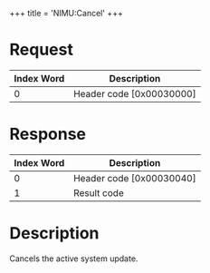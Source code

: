 +++
title = 'NIMU:Cancel'
+++

# Request

| Index Word | Description                |
|------------|----------------------------|
| 0          | Header code \[0x00030000\] |

# Response

| Index Word | Description                |
|------------|----------------------------|
| 0          | Header code \[0x00030040\] |
| 1          | Result code                |

# Description

Cancels the active system update.